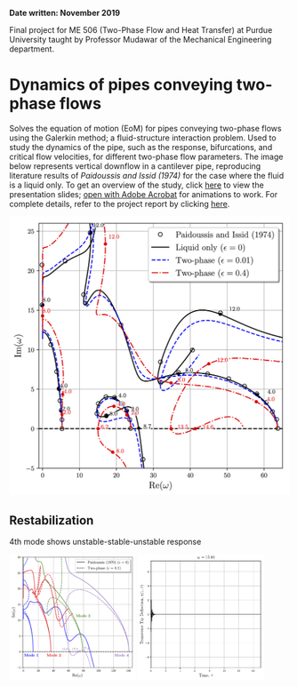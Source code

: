 **Date written: November 2019**

Final project for ME 506 (Two-Phase Flow and Heat Transfer) at Purdue University taught by Professor Mudawar of the Mechanical Engineering department. 

# Dynamics of pipes conveying two-phase flows

Solves the equation of motion (EoM) for pipes conveying two-phase flows using the Galerkin method; a fluid-structure interaction problem. Used to study the dynamics of the pipe, such as the response, bifurcations, and critical flow velocities, for different two-phase flow parameters. The image below represents vertical downflow in a cantilever pipe, reproducing literature results of <em>Paidoussis and Issid (1974)</em> for the case where the fluid is a liquid only. To get an overview of the study, click [here](https://drive.google.com/file/d/1LuhH4r_Lc8wFsI3muP0FPonwE33kmYJ9/view?usp=sharing) to view the presentation slides; <u>open with Adobe Acrobat</u> for animations to work. For complete details, refer to the project report by clicking [here](https://drive.google.com/file/d/1CcP_OEMLnCqMKXpf3TY-TfBXGQJkcZCj/view?usp=sharing).

<img src="https://raw.githubusercontent.com/jbrillon/Two-Phase-Flow-FSI/master/Figures/argand_pd_comparison.png"></img>

## Restabilization

4th mode shows unstable-stable-unstable response

<img src="https://raw.githubusercontent.com/jbrillon/Two-Phase-Flow-FSI/master/Figures/argand_restable_a.png" width="45%"></img>
<img src="https://raw.githubusercontent.com/jbrillon/Two-Phase-Flow-FSI/master/Figures/restable/restabilization.gif" width="45%"></img>
